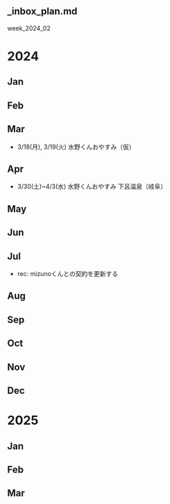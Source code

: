 _inbox_plan.md
---

week_2024_02

# 2024
## Jan
## Feb

## Mar
- 3/18(月), 3/19(火) 水野くんおやすみ（仮）

## Apr
- 3/30(土)~4/3(水) 水野くんおやすみ 下呂温泉（岐阜）

## May

## Jun

## Jul
- rec: mizunoくんとの契約を更新する

## Aug

## Sep

## Oct

## Nov

## Dec

# 2025
## Jan
## Feb
## Mar
